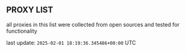 ## PROXY LIST

all proxies in this list were collected from open sources and tested for functionality

last update: `2025-02-01 18:19:36.345486+00:00` UTC
